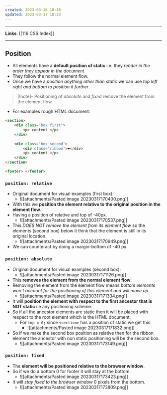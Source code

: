 ```yaml
---
created: 2023-03-16 18:18
updated: 2023-03-17 18:23
---
```

---
**Links**: [[116 CSS Index]]

---
## Position
- All elements have a **default position of static** i.e. they *render in the order they appear in the document*.
- They follow the normal element flow.
- Once we have a *position anything other than static* we can use *top left right and bottom to position it further*.

> [!note]- Positioning of *absolute* and *fixed* remove the element from the element flow.

- For examples rough HTML document:

```html
<section>
	<div class="box first">
		<p> content </p>
	</div>
	
	<div class="box second">
		<div class="ribbon">️❤</div>
		<p> content </p>
	</div>
</section>

<footer> </footer>
```

### `position: relative`
- Original document for visual examples (first box):
	- ![[attachments/Pasted image 20230317170400.png]]
- With this we **position the element relative to the original position in the element flow**.
- Having a position of relative and top of -40px.
	- ![[attachments/Pasted image 20230317170537.png]]
- This *DOES NOT remove the element from its element flow* so the elements (second box) below it think that the element is still in its original location.
	- ![[attachments/Pasted image 20230317170949.png]]
- We can counteract by doing a margin-bottom of -40 px.

### `position: absolute`
- Original document for visual examples (second box):
	- ![[attachments/Pasted image 20230317171126.png]]
- This **removes the element from the normal element flow**.
- Removing the element from the element flow means *bottom elements won't account for the positioning of this element and will move up*.
	- ![[attachments/Pasted image 20230317171334.png]]
- It will **position the element with respect to the first ancestor that is NOT static** i.e any positioning scheme.
- So if all the ancestor elements are static then it will be placed with respect to the root element which is the HTML document.
	- For `top = 0;` since `<section>` has a position of static we get this:
		- ![[attachments/Pasted image 20230317171832.png]]
- So if we make the second box position as relative then for the ribbon element the ancestor with non static positioning will be the second box.
	- ![[attachments/Pasted image 20230317173149.png]]

### `position: fixed`
- The **element will be positioned relative to the browser window**.
- So if we do a bottom 0 for footer it will stay at the bottom.
	- ![[attachments/Pasted image 20230317173423.png]]
- It will *stay fixed to the browser window* 0 pixels from the bottom.
	- ![[attachments/Pasted image 20230317173809.png]]